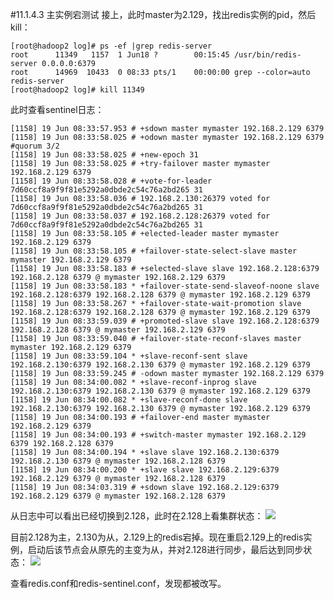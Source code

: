 #11.1.4.3	主实例宕测试
接上，此时master为2.129，找出redis实例的pid，然后kill：

	[root@hadoop2 log]# ps -ef |grep redis-server
	root      11349   1157  1 Jun18 ?        00:15:45 /usr/bin/redis-server 0.0.0.0:6379
	root      14969  10433  0 08:33 pts/1    00:00:00 grep --color=auto redis-server
	[root@hadoop2 log]# kill 11349

此时查看sentinel日志：

	[1158] 19 Jun 08:33:57.953 # +sdown master mymaster 192.168.2.129 6379
	[1158] 19 Jun 08:33:58.025 # +odown master mymaster 192.168.2.129 6379 #quorum 3/2
	[1158] 19 Jun 08:33:58.025 # +new-epoch 31
	[1158] 19 Jun 08:33:58.025 # +try-failover master mymaster 192.168.2.129 6379
	[1158] 19 Jun 08:33:58.028 # +vote-for-leader 7d60ccf8a9f9f81e5292a0dbde2c54c76a2bd265 31
	[1158] 19 Jun 08:33:58.036 # 192.168.2.130:26379 voted for 7d60ccf8a9f9f81e5292a0dbde2c54c76a2bd265 31
	[1158] 19 Jun 08:33:58.037 # 192.168.2.128:26379 voted for 7d60ccf8a9f9f81e5292a0dbde2c54c76a2bd265 31
	[1158] 19 Jun 08:33:58.105 # +elected-leader master mymaster 192.168.2.129 6379
	[1158] 19 Jun 08:33:58.105 # +failover-state-select-slave master mymaster 192.168.2.129 6379
	[1158] 19 Jun 08:33:58.183 # +selected-slave slave 192.168.2.128:6379 192.168.2.128 6379 @ mymaster 192.168.2.129 6379
	[1158] 19 Jun 08:33:58.183 * +failover-state-send-slaveof-noone slave 192.168.2.128:6379 192.168.2.128 6379 @ mymaster 192.168.2.129 6379
	[1158] 19 Jun 08:33:58.267 * +failover-state-wait-promotion slave 192.168.2.128:6379 192.168.2.128 6379 @ mymaster 192.168.2.129 6379
	[1158] 19 Jun 08:33:59.039 # +promoted-slave slave 192.168.2.128:6379 192.168.2.128 6379 @ mymaster 192.168.2.129 6379
	[1158] 19 Jun 08:33:59.040 # +failover-state-reconf-slaves master mymaster 192.168.2.129 6379
	[1158] 19 Jun 08:33:59.104 * +slave-reconf-sent slave 192.168.2.130:6379 192.168.2.130 6379 @ mymaster 192.168.2.129 6379
	[1158] 19 Jun 08:33:59.245 # -odown master mymaster 192.168.2.129 6379
	[1158] 19 Jun 08:34:00.082 * +slave-reconf-inprog slave 192.168.2.130:6379 192.168.2.130 6379 @ mymaster 192.168.2.129 6379
	[1158] 19 Jun 08:34:00.082 * +slave-reconf-done slave 192.168.2.130:6379 192.168.2.130 6379 @ mymaster 192.168.2.129 6379
	[1158] 19 Jun 08:34:00.193 # +failover-end master mymaster 192.168.2.129 6379
	[1158] 19 Jun 08:34:00.193 # +switch-master mymaster 192.168.2.129 6379 192.168.2.128 6379
	[1158] 19 Jun 08:34:00.194 * +slave slave 192.168.2.130:6379 192.168.2.130 6379 @ mymaster 192.168.2.128 6379
	[1158] 19 Jun 08:34:00.200 * +slave slave 192.168.2.129:6379 192.168.2.129 6379 @ mymaster 192.168.2.128 6379
	[1158] 19 Jun 08:34:03.319 # +sdown slave 192.168.2.129:6379 192.168.2.129 6379 @ mymaster 192.168.2.128 6379

从日志中可以看出已经切换到2.128，此时在2.128上看集群状态：
![](https://raw.githubusercontent.com/gnuhpc/All-About-Redis/master/HAClusterArchPractice/ms/hatest3.png)

目前2.128为主，2.130为从，2.129上的redis宕掉。现在重启2.129上的redis实例，启动后该节点会从原先的主变为从，并对2.128进行同步，最后达到同步状态：
![](https://raw.githubusercontent.com/gnuhpc/All-About-Redis/master/HAClusterArchPractice/ms/hatest4.png) 

查看redis.conf和redis-sentinel.conf，发现都被改写。
